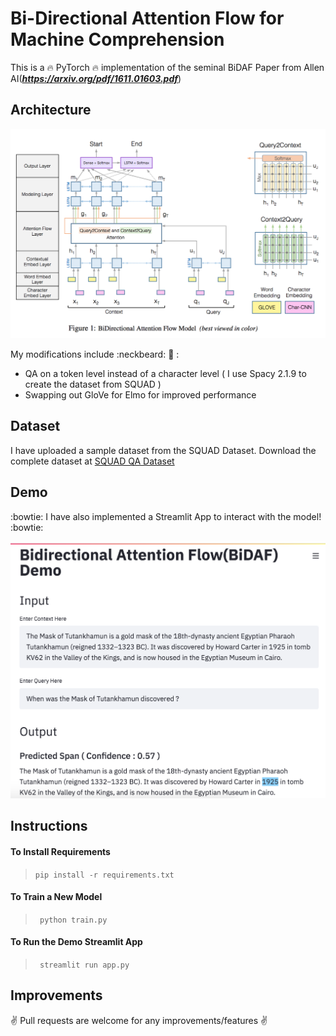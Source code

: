 # Bi-Directional Attention Flow for Machine Comprehension
This is a :fire: PyTorch :fire: implementation of the seminal BiDAF Paper from Allen AI(***https://arxiv.org/pdf/1611.01603.pdf***) 

## Architecture

![BIDAF Architecture](https://raw.githubusercontent.com/dsouzadaniel/BiDAF/master/bidaf_model_architecture.png)

My modifications include :neckbeard: :rocket: :
* QA on a token level instead of a character level ( I use Spacy 2.1.9 to create the dataset from SQUAD )
* Swapping out GloVe for Elmo for improved performance 


## Dataset
I have uploaded a sample dataset from the SQUAD Dataset.
Download the complete dataset at [SQUAD QA Dataset](https://rajpurkar.github.io/SQuAD-explorer/)


## Demo
:bowtie: I have also implemented a Streamlit App to interact with the model! :bowtie:

![Streamlit App](https://raw.githubusercontent.com/dsouzadaniel/BiDAF/master/bidaf_model_app.png)


## Instructions 

#### To Install Requirements

> `pip install -r requirements.txt`

#### To Train a New Model

> ` python train.py`

#### To Run the Demo Streamlit App
 
> ` streamlit run app.py`

## Improvements
:v: Pull requests are welcome for any improvements/features :v:

